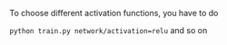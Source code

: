 To choose different activation functions, you have to do

`python train.py network/activation=relu` and so on